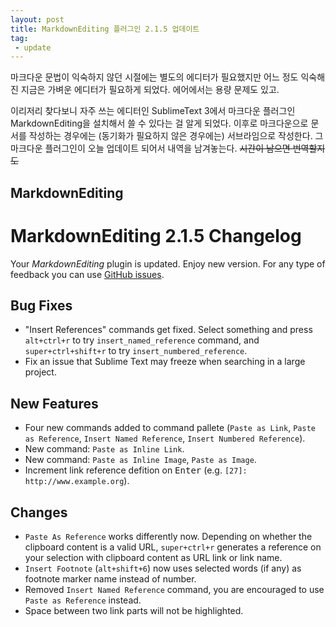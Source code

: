 ```yaml
---
layout: post
title: MarkdownEditing 플러그인 2.1.5 업데이트
tag:
 - update
---
```


마크다운 문법이 익숙하지 않던 시절에는 별도의 에디터가 필요했지만 어느 정도 익숙해진 지금은 가벼운 에디터가 필요하게 되었다. 에어에서는 용량 문제도 있고.

이리저리 찾다보니 자주 쓰는 에디터인 SublimeText 3에서 마크다운 플러그인MarkdownEditing을 설치해서 쓸 수 있다는 걸 알게 되었다. 이후로 마크다운으로 문서를 작성하는 경우에는 (동기화가 필요하지 않은 경우에는) 서브라임으로 작성한다. 그 마크다운 플러그인이 오늘 업데이트 되어서 내역을 남겨놓는다. ~~시간이 남으면 번역할지도~~

MarkdownEditing
---------------

  # MarkdownEditing 2.1.5 Changelog
  
  Your _MarkdownEditing_ plugin is updated. Enjoy new version. For any type of
  feedback you can use [GitHub issues][issues].
  
  ## Bug Fixes
  
  *   "Insert References" commands get fixed. Select something and press `alt+ctrl+r`
      to try `insert_named_reference` command, and `super+ctrl+shift+r` to try
      `insert_numbered_reference`.
  *  Fix an issue that Sublime Text may freeze when searching in a large project.
  
  ## New Features
  
  *   Four new commands added to command pallete (`Paste as Link`, `Paste as Reference`,
      `Insert Named Reference`, `Insert Numbered Reference`).
  *   New command: `Paste as Inline Link`.
  *   New command: `Paste as Inline Image`, `Paste as Image`.
  *   Increment link reference defition on <kbd>Enter</kbd> (e.g. `[27]: http://www.example.org`).
  
  ## Changes
  
  *   `Paste As Reference` works differently now. Depending on whether the clipboard
      content is a valid URL, `super+ctrl+r` generates a reference on your selection
      with clipboard content as URL link or link name.
  *   `Insert Footnote` (`alt+shift+6`) now uses selected words (if any) as footnote
      marker name instead of number.
  *   Removed `Insert Named Reference` command, you are encouraged to use
      `Paste as Reference` instead.
  *   Space between two link parts will not be highlighted.
  
  [issues]: https://github.com/SublimeText-Markdown/MarkdownEditing/issues


